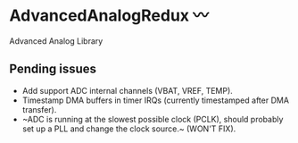 # AdvancedAnalogRedux 〰
Advanced Analog Library

## Pending issues

* Add support ADC internal channels (VBAT, VREF, TEMP).
* Timestamp DMA buffers in timer IRQs (currently timestamped after DMA transfer).
* ~ADC is running at the slowest possible clock (PCLK), should probably set up a PLL and change the clock source.~ (WON'T FIX).
